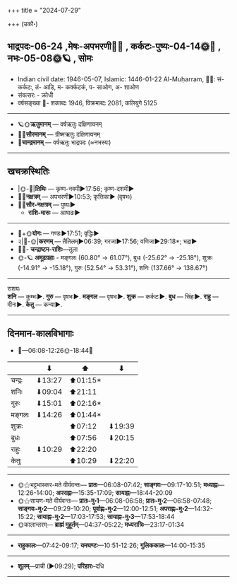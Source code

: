 +++
title = "2024-07-29"

+++
(उकौ॰)
## भाद्रपदः-06-24  ,मेषः-अपभरणी🌛🌌  ,  कर्कटः-पुष्यः-04-14🌞🌌  ,  नभः-05-08🌞🪐  , सोमः
- Indian civil date: 1946-05-07, Islamic: 1446-01-22 Al-Muḥarram, 🌌🌞: सं- कर्कटः, तं- आडि, म- कर्क्कटकं, प- साओण, अ- शाओण
- संवत्सरः - क्रोधी
- वर्षसङ्ख्या 🌛- शकाब्दः 1946, विक्रमाब्दः 2081, कलियुगे 5125
___________________
- 🪐🌞**ऋतुमानम्** — वर्षऋतुः दक्षिणायनम्
- 🌌🌞**सौरमानम्** — ग्रीष्मऋतुः दक्षिणायनम्
- 🌛**चान्द्रमानम्** — वर्षऋतुः भाद्रपदः (≈नभस्यः)
___________________


## खचक्रस्थितिः
- |🌞-🌛|**तिथिः** — कृष्ण-नवमी►17:56; कृष्ण-दशमी►  
- 🌌🌛**नक्षत्रम्** — अपभरणी►10:53; कृत्तिका► (वृषभः)  
- 🌌🌞**सौर-नक्षत्रम्** — पुष्यः►  
  - **राशि-मासः** — आषाढः► 
___________________
- 🌛+🌞**योगः** — गण्डः►17:51; वृद्धिः►  
- २|🌛-🌞|**करणम्** — तैतिलम्►06:39; गरजा►17:56; वणिजा►29:18*; भद्रा►  
- 🌌🌛- **चन्द्राष्टम-राशिः**—तुला  
- 🌞-🪐 **अमूढग्रहाः** - मङ्गलः (60.80° → 61.07°), बुधः (-25.62° → -25.18°), शुक्रः (-14.91° → -15.18°), गुरुः (52.54° → 53.31°), शनिः (137.66° → 138.67°)
___________________
राशयः  
**शनि** — कुम्भः►. **गुरु** — वृषभः►. **मङ्गल** — वृषभः►. **शुक्र** — कर्कटः►. **बुध** — सिंहः►. **राहु** — मीनः►. **केतु** — कन्या►. 
___________________


## दिनमान-कालविभागाः
- 🌅—06:08-12:26🌞-18:44🌇  

|      |⬇     |⬆     |⬇     |
|------|-----|-----|------|
|चन्द्रः|⬇13:27 |⬆01:15*|     |
|शनिः   |⬇09:04 |⬆21:11 |     |
|गुरुः  |⬇15:01 |⬆02:16*|     |
|मङ्गलः |⬇14:26 |⬆01:44*|     |
|शुक्रः |     |⬆07:12 |⬇19:39 |
|बुधः   |     |⬆07:56 |⬇20:15 |
|राहुः  |⬇10:29 |⬆22:20 |     |
|केतुः  |     |⬆10:29 |⬇22:20 |
___________________
- 🌞⚝भट्टभास्कर-मते वीर्यवन्तः— **प्रातः**—06:08-07:42; **साङ्गवः**—09:17-10:51; **मध्याह्नः**—12:26-14:00; **अपराह्णः**—15:35-17:09; **सायाह्नः**—18:44-20:09  
- 🌞⚝सायण-मते वीर्यवन्तः— **प्रातः-मु॰1**—06:08-06:58; **प्रातः-मु॰2**—06:58-07:48; **साङ्गवः-मु॰2**—09:29-10:20; **पूर्वाह्णः-मु॰2**—12:00-12:51; **अपराह्णः-मु॰2**—14:32-15:22; **सायाह्नः-मु॰2**—17:03-17:53; **सायाह्नः-मु॰3**—17:53-18:44  
- 🌞कालान्तरम्— **ब्राह्मं मुहूर्तम्**—04:37-05:22; **मध्यरात्रिः**—23:17-01:34  
___________________
- **राहुकालः**—07:42-09:17; **यमघण्टः**—10:51-12:26; **गुलिककालः**—14:00-15:35  
___________________
- **शूलम्**—प्राची (►09:29); **परिहारः**–दधि  
___________________

